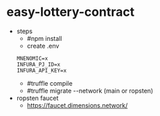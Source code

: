 # easy-lottery-contract
* steps
    - #npm install
    - create .env
    ```
    MNENOMIC=x
    INFURA_PJ_ID=x
    INFURA_API_KEY=x
    ```
    - #truffle compile
    - #truffle migrate --network (main or ropsten)
* ropsten faucet
    - https://faucet.dimensions.network/